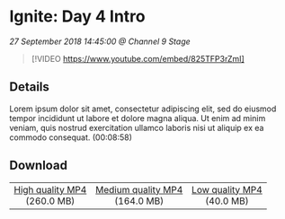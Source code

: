 # Ignite: Day 4 Intro

*27 September 2018 14:45:00 @ Channel 9 Stage*

> [!VIDEO https://www.youtube.com/embed/825TFP3rZmI]

## Details

Lorem ipsum dolor sit amet, consectetur adipiscing elit, sed do eiusmod tempor incididunt ut labore et dolore magna aliqua. Ut enim ad minim veniam, quis nostrud exercitation ullamco laboris nisi ut aliquip ex ea commodo consequat. (00:08:58)

## Download

||||
|:--:|:----:|:-:|
|[High quality MP4](https://sec.ch9.ms/ch9/39ba/aa23574a-0344-4027-a7aa-aeaea7f039ba/ch9d4intro_high.mp4)<br />(260.0 MB)|[Medium quality MP4](https://sec.ch9.ms/ch9/39ba/aa23574a-0344-4027-a7aa-aeaea7f039ba/ch9d4intro_mid.mp4)<br />(164.0 MB)|[Low quality MP4](https://sec.ch9.ms/ch9/39ba/aa23574a-0344-4027-a7aa-aeaea7f039ba/ch9d4intro.mp4)<br />(40.0 MB)|